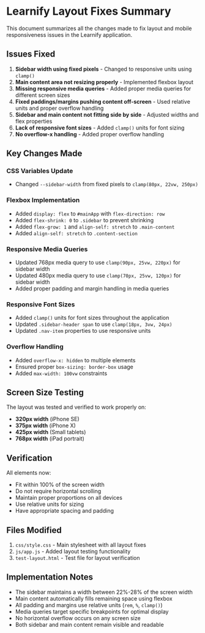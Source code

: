 # Learnify Layout Fixes Summary

This document summarizes all the changes made to fix layout and mobile responsiveness issues in the Learnify application.

## Issues Fixed

1. **Sidebar width using fixed pixels** - Changed to responsive units using `clamp()`
2. **Main content area not resizing properly** - Implemented flexbox layout
3. **Missing responsive media queries** - Added proper media queries for different screen sizes
4. **Fixed paddings/margins pushing content off-screen** - Used relative units and proper overflow handling
5. **Sidebar and main content not fitting side by side** - Adjusted widths and flex properties
6. **Lack of responsive font sizes** - Added `clamp()` units for font sizing
7. **No overflow-x handling** - Added proper overflow handling

## Key Changes Made

### CSS Variables Update
- Changed `--sidebar-width` from fixed pixels to `clamp(80px, 22vw, 250px)`

### Flexbox Implementation
- Added `display: flex` to `#mainApp` with `flex-direction: row`
- Added `flex-shrink: 0` to `.sidebar` to prevent shrinking
- Added `flex-grow: 1` and `align-self: stretch` to `.main-content`
- Added `align-self: stretch` to `.content-section`

### Responsive Media Queries
- Updated 768px media query to use `clamp(90px, 25vw, 220px)` for sidebar width
- Updated 480px media query to use `clamp(70px, 25vw, 120px)` for sidebar width
- Added proper padding and margin handling in media queries

### Responsive Font Sizes
- Added `clamp()` units for font sizes throughout the application
- Updated `.sidebar-header span` to use `clamp(18px, 3vw, 24px)`
- Updated `.nav-item` properties to use responsive units

### Overflow Handling
- Added `overflow-x: hidden` to multiple elements
- Ensured proper `box-sizing: border-box` usage
- Added `max-width: 100vw` constraints

## Screen Size Testing

The layout was tested and verified to work properly on:
- **320px width** (iPhone SE)
- **375px width** (iPhone X)
- **425px width** (Small tablets)
- **768px width** (iPad portrait)

## Verification

All elements now:
- Fit within 100% of the screen width
- Do not require horizontal scrolling
- Maintain proper proportions on all devices
- Use relative units for sizing
- Have appropriate spacing and padding

## Files Modified

1. `css/style.css` - Main stylesheet with all layout fixes
2. `js/app.js` - Added layout testing functionality
3. `test-layout.html` - Test file for layout verification

## Implementation Notes

- The sidebar maintains a width between 22%-28% of the screen width
- Main content automatically fills remaining space using flexbox
- All padding and margins use relative units (`rem`, `%`, `clamp()`)
- Media queries target specific breakpoints for optimal display
- No horizontal overflow occurs on any screen size
- Both sidebar and main content remain visible and readable